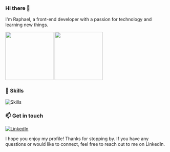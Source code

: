 

### Hi there 👋

I'm Raphael, a front-end developer with a passion for technology and learning new things. 

<div>
  <img height="150" align="center" src="https://github-readme-stats.vercel.app/api?username=Raphael-Soares&show_icons=true&theme=dracula" />
  <img height="150" align="center"  src="https://github-readme-stats.vercel.app/api/top-langs/?username=Raphael-Soares&layout=compact&theme=dracula" />
</div>






### 🚀 Skills

![Skills](https://img.shields.io/badge/Skills-JavaScript%20%7C%20Node.js%20%7C%20React%20%7C%20React%20Native-informational?style=flat&logo=javascript&logoColor=white&color=8B5CF6)

### 📫 Get in touch

[![LinkedIn](https://img.shields.io/badge/LinkedIn-Raphael%20Soares-informational?style=flat&logo=linkedin&logoColor=white&color=8B5CF6)](https://www.linkedin.com/in/raphael-soares-a71896217/)

I hope you enjoy my profile! Thanks for stopping by. If you have any questions or would like to connect, feel free to reach out to me on LinkedIn.
